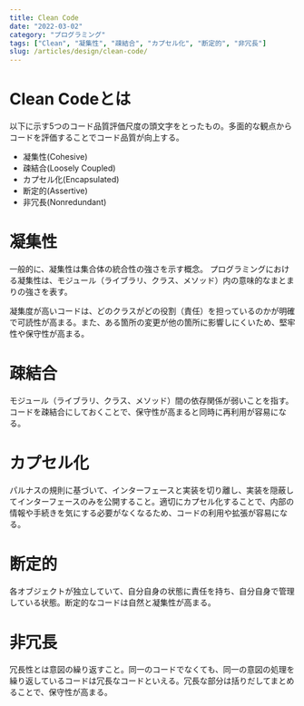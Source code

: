 ```yaml
---
title: Clean Code
date: "2022-03-02"
category: "プログラミング"
tags: ["Clean", "凝集性", "疎結合", "カプセル化", "断定的", "非冗長"]
slug: /articles/design/clean-code/
---
```



# Clean Codeとは
以下に示す5つのコード品質評価尺度の頭文字をとったもの。多面的な観点からコードを評価することでコード品質が向上する。

+ 凝集性(Cohesive)
+ 疎結合(Loosely Coupled)
+ カプセル化(Encapsulated)
+ 断定的(Assertive)
+ 非冗長(Nonredundant)

# 凝集性
一般的に、凝集性は集合体の統合性の強さを示す概念。
プログラミングにおける凝集性は、モジュール（ライブラリ、クラス、メソッド）内の意味的なまとまりの強さを表す。

凝集度が高いコードは、どのクラスがどの役割（責任）を担っているのかが明確で可読性が高まる。また、ある箇所の変更が他の箇所に影響しにくいため、堅牢性や保守性が高まる。

# 疎結合
モジュール（ライブラリ、クラス、メソッド）間の依存関係が弱いことを指す。コードを疎結合にしておくことで、保守性が高まると同時に再利用が容易になる。

# カプセル化
パルナスの規則に基づいて、インターフェースと実装を切り離し、実装を隠蔽してインターフェースのみを公開すること。適切にカプセル化することで、内部の情報や手続きを気にする必要がなくなるため、コードの利用や拡張が容易になる。

# 断定的
各オブジェクトが独立していて、自分自身の状態に責任を持ち、自分自身で管理している状態。断定的なコードは自然と凝集性が高まる。

# 非冗長
冗長性とは意図の繰り返すこと。同一のコードでなくても、同一の意図の処理を繰り返しているコードは冗長なコードといえる。冗長な部分は括りだしてまとめることで、保守性が高まる。
